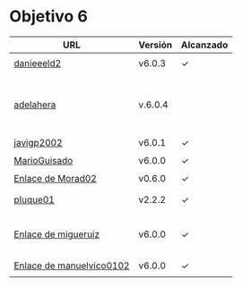 # Objetivo 6

| URL                                                                 | Versión | Alcanzado |
|---------------------------------------------------------------------|---------|-----------|
| <!-- Enlace de sergioae19 -->                                       |         |           |
| [danieeeld2](https://github.com/danieeeld2/LogisticsRoutes/pull/63) | v6.0.3  | ✓         |
| <!-- Enlace de LuciaAnsino -->                                      |         |           |
| <!-- Enlace de Enaraque -->                                         |         |           |
| <!-- Enlace de giorgiogiovanni -->                                  |         |           |
| <!-- Enlace de PabloBarTo -->                                       |         |           |
| <!-- Enlace de danibarranqueroo -->                                 |         |           |
| <!-- Enlace de Amadocm -->                                          |         |           |
| <!-- Enlace de marinajcs -->                                        |         |           |
| <!-- Enlace de GiancaGrizzly -->                                    |         |           |
| [adelahera](https://github.com/adelahera/basket-stats/pull/45)      | v.6.0.4 |           |
| <!-- Enlace de puchy22 -->                                          |         |           |
| <!-- Enlace de carlotiii30 -->                                      |         |           |
| <!-- Enlace de sergioffdez -->                                      |         |           |
| <!-- Enlace de DarckMonster -->                                     |         |           |
| <!-- Enlace de eugrdfolcha -->                                      |         |           |
| <!-- Enlace de diagmatrix -->                                       |         |           |
| <!-- Enlace de JaimeGM96 -->                                        |         |           |
| [javigp2002](https://github.com/javigp2002/LazyFood/pull/43)        | v6.0.1  | ✓         |
| <!-- Enlace de shvtwp -->                                           |         |           |
| [MarioGuisado](https://github.com/MarioGuisado/TrainMe/pull/60)     | v6.0.0  | ✓         |
| <!-- Enlace de J P S -->                                            |         |           |
| [Enlace de Morad02](https://github.com/Morad02/F1Data/pull/49)      | v0.6.0  | ✓         |
| <!-- Enlace de albertolj -->                                        |         |           |
| <!-- Enlace de Christianlr -->                                      |         |           |
| [pluque01](https://github.com/pluque01/CofreSagradoVirtual/pull/33) | v2.2.2  |  ✓        |
| <!-- Enlace de josemponce -->                                       |         |           |
| <!-- Enlace de smallPingu -->                                       |         |           |
| <!-- Enlace de chelunike -->                                        |         |           |
| <!-- Enlace de M M M -->                                            |         |           |
| <!-- Enlace de moshidev -->                                         |         |           |
| <!-- Enlace de R L O E -->                                          |         |           |
| [Enlace de migueruiz](https://github.com/migueruiz/Automatricula/pull/49)                                       | v6.0.0  |    ✓          |
| <!-- Enlace de Javito198 -->                                        |         |           |
| <!-- Enlace de Alvarosanpal95 -->                                   |         |           |
| <!-- Enlace de spmanolo -->                                         |         |           |
| <!-- Enlace de carlosservi -->                                      |         |           |
| <!-- Enlace de raultl12 -->                                         |         |           |
| [Enlace de manuelvico0102](https://github.com/manuelvico0102/easySelect/pull/40)                                   | v6.0.0        |      ✓      |
| <!-- Enlace de johnwaves -->                                        |         |           |

